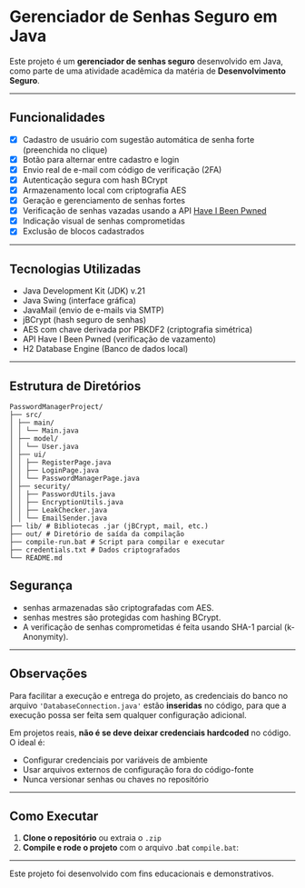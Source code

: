 
#  Gerenciador de Senhas Seguro em Java

Este projeto é um **gerenciador de senhas seguro** desenvolvido em Java, como parte de uma atividade acadêmica da matéria de **Desenvolvimento Seguro**.

---

##  Funcionalidades

- [x] Cadastro de usuário com sugestão automática de senha forte (preenchida no clique)
- [x] Botão para alternar entre cadastro e login
- [x] Envio real de e-mail com código de verificação (2FA)
- [x] Autenticação segura com hash BCrypt
- [x] Armazenamento local com criptografia AES
- [x] Geração e gerenciamento de senhas fortes
- [x] Verificação de senhas vazadas usando a API [Have I Been Pwned](https://haveibeenpwned.com/)
- [x] Indicação visual de senhas comprometidas
- [x] Exclusão de blocos cadastrados

---

##  Tecnologias Utilizadas

- Java Development Kit (JDK) v.21
- Java Swing (interface gráfica)
- JavaMail (envio de e-mails via SMTP)
- jBCrypt (hash seguro de senhas)
- AES com chave derivada por PBKDF2 (criptografia simétrica)
- API Have I Been Pwned (verificação de vazamento)
- H2 Database Engine (Banco de dados local)

---

##  Estrutura de Diretórios

```
PasswordManagerProject/
├── src/
│ ├── main/
│ │ └── Main.java
│ ├── model/
│ │ └── User.java
│ ├── ui/
│ │ ├── RegisterPage.java
│ │ ├── LoginPage.java
│ │ └── PasswordManagerPage.java
│ ├── security/
│ │ ├── PasswordUtils.java
│ │ ├── EncryptionUtils.java
│ │ ├── LeakChecker.java
│ │ └── EmailSender.java
├── lib/ # Bibliotecas .jar (jBCrypt, mail, etc.)
├── out/ # Diretório de saída da compilação
├── compile-run.bat # Script para compilar e executar
├── credentials.txt # Dados criptografados
└── README.md
```

##  Segurança

- senhas armazenadas são criptografadas com AES.
- senhas mestres são protegidas com hashing BCrypt.
- A verificação de senhas comprometidas é feita usando SHA-1 parcial (k-Anonymity).

---

##  Observações

Para facilitar a execução e entrega do projeto, as credenciais do banco no arquivo ```'DatabaseConnection.java'``` estão **inseridas** no código, para que a execução possa ser feita sem qualquer configuração adicional. 

Em projetos reais, **não é se deve deixar credenciais hardcoded** no código. O ideal é:

- Configurar credenciais por variáveis de ambiente
- Usar arquivos externos de configuração fora do código-fonte
- Nunca versionar senhas ou chaves no repositório

---

##  Como Executar

1. **Clone o repositório** ou extraia o `.zip`
2. **Compile e rode o projeto** com o arquivo .bat `compile.bat`:

---

Este projeto foi desenvolvido com fins educacionais e demonstrativos. 
